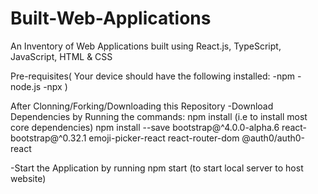 # Built-Web-Applications
An Inventory of Web Applications built using React.js, TypeScript, JavaScript, HTML & CSS

Pre-requisites( Your device should have the following installed: -npm -node.js -npx )

After Clonning/Forking/Downloading this Repository
-Download Dependencies by Running the commands:
npm install (i.e to install most core dependencies)
npm install --save bootstrap@^4.0.0-alpha.6 react-bootstrap@^0.32.1 emoji-picker-react react-router-dom @auth0/auth0-react

-Start the Application by running npm start (to start local server to host website)

